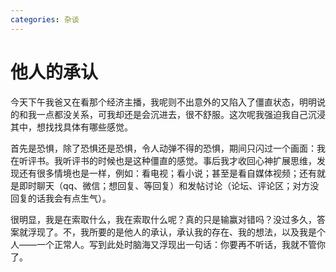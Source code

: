 ```yaml
---
categories: 杂谈
---
```


# 他人的承认

今天下午我爸又在看那个经济主播，我呢则不出意外的又陷入了僵直状态，明明说的和我一点都没关系，可我却还是会沉进去，很不舒服。这次呢我强迫我自己沉浸其中，想找找具体有哪些感觉。

首先是恐惧，除了恐惧还是恐惧，令人动弹不得的恐惧，期间只闪过一个画面：我在听评书。我听评书的时候也是这种僵直的感觉。事后我才收回心神扩展思维，发现还有很多情境也是一样，例如：看电视；看小说；甚至是看自媒体视频；还有就是即时聊天（qq、微信；想回复、等回复）和发帖讨论（论坛、评论区；对方没回复的话我会有点生气）。

很明显，我是在索取什么，我在索取什么呢？真的只是输赢对错吗？没过多久，答案就浮现了。不，我所要的是他人的承认，承认我的存在、我的想法，以及我是个人——一个正常人。写到此处时脑海又浮现出一句话：你要再不听话，我就不管你了。